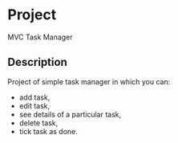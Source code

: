 # Project

MVC Task Manager

## Description

Project of simple task manager in which you can:
- add task,
- edit task,
- see details of a particular task,
- delete task,
- tick task as done.